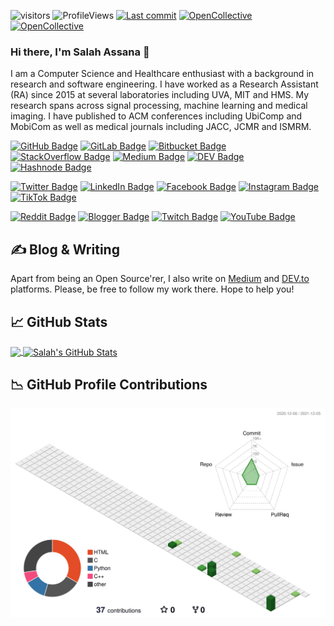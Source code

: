 ![visitors](https://visitor-badge.glitch.me/badge?style=flat-square&page_id=SalahAssana)
![ProfileViews](https://komarev.com/ghpvc/?username=SalahAssana)
[![Last commit](https://img.shields.io/github/last-commit/mida-project/prototype-multi-modality-assistant?style=flat-square)](https://github.com/SalahAssana/SalahAssana/commits/main)
[![OpenCollective](https://opencollective.com/oppr/backers/badge.svg?style=flat-square)](#backers)
[![OpenCollective](https://opencollective.com/oppr/sponsors/badge.svg?style=flat-square)](#sponsors)

### Hi there, I'm Salah Assana 👋

I am a Computer Science and Healthcare enthusiast with a background in research and software engineering. I have worked as a Research Assistant (RA) since 2015 at several laboratories including UVA, MIT and HMS. My research spans across signal processing, machine learning and medical imaging. I have published to ACM conferences including UbiComp and MobiCom as well as medical journals including JACC, JCMR and ISMRM.

[![GitHub Badge](https://img.shields.io/badge/GitHub-100000?style=for-the-badge&logo=github&logoColor=white)](https://github.com/SalahAssana)
[![GitLab Badge](https://img.shields.io/badge/GitLab-330F63?style=for-the-badge&logo=gitlab&logoColor=white)](https://gitlab.com/SalahAssana)
[![Bitbucket Badge](https://img.shields.io/badge/Bitbucket-330F63?style=for-the-badge&logo=bitbucket&logoColor=white)](https://bitbucket.org/)
[![StackOverflow Badge](https://img.shields.io/badge/Stack_Overflow-FE7A16?style=for-the-badge&logo=stack-overflow&logoColor=white)](https://stackoverflow.com/users/7297767/salah-assana)
[![Medium Badge](https://img.shields.io/badge/Medium-12100E?style=for-the-badge&logo=medium&logoColor=white)](https://medium.com/@SalahAssana)
[![DEV Badge](https://img.shields.io/badge/dev.to-0A0A0A?style=for-the-badge&logo=dev.to&logoColor=white)](https://dev.to/)
[![Hashnode Badge](https://img.shields.io/badge/Hashnode-2962FF?style=for-the-badge&logo=hashnode&logoColor=white)](
https://hashnode.com/@SalahAssana)

[![Twitter Badge](https://img.shields.io/badge/Twitter-1DA1F2?style=for-the-badge&logo=twitter&logoColor=white)](https://twitter.com/)
[![LinkedIn Badge](https://img.shields.io/badge/LinkedIn-0077B5?style=for-the-badge&logo=linkedin&logoColor=white)](https://www.linkedin.com/in/SalahAssana/)
[![Facebook Badge](https://img.shields.io/badge/Facebook-1877F2?style=for-the-badge&logo=facebook&logoColor=white)](https://www.facebook.com/)
[![Instagram Badge](https://img.shields.io/badge/Instagram-E4405F?style=for-the-badge&logo=instagram&logoColor=white)](https://www.instagram.com/)
[![TikTok Badge](https://img.shields.io/badge/TikTok-000000?style=for-the-badge&logo=tiktok&logoColor=white)](https://www.tiktok.com/)

[![Reddit Badge](https://img.shields.io/badge/Reddit-FF4500?style=for-the-badge&logo=reddit&logoColor=white)](https://www.reddit.com/)
[![Blogger Badge](https://img.shields.io/badge/Blogger-FF5722?style=for-the-badge&logo=blogger&logoColor=white)](https://blogspot.com/)
[![Twitch Badge](https://img.shields.io/badge/Twitch-9146FF?style=for-the-badge&logo=twitch&logoColor=white)](https://www.twitch.tv/)
[![YouTube Badge](https://img.shields.io/badge/YouTube-FF0000?style=for-the-badge&logo=youtube&logoColor=white)](https://www.youtube.com/channel/)
<!-- [![Mastodon Follow](https://img.shields.io/mastodon/follow/888781?style=for-the-badge)](https://mastodon.social/) -->

## &#x270d; Blog & Writing

Apart from being an Open Source'rer, I also write on [Medium](https://medium.com/) and [DEV.to](https://dev.to/) platforms. Please, be free to follow my work there. Hope to help you!

## &#x1f4c8; GitHub Stats

<a href="https://github.com/SalahAssana/SalahAssana">
  <img height="200px" align="center" src="https://github-readme-stats.vercel.app/api/top-langs/?username=SalahAssana&layout=compact&langs_count=10&title_color=ffffff&text_color=c9cacc&icon_color=2bbc8a&bg_color=1d1f21" />
</a>
<a href="https://github.com/SalahAssana/SalahAssana">
  <img height="200px" align="center" src="https://github-readme-stats.vercel.app/api?username=SalahAssana&show_icons=true&line_height=27&count_private=true&title_color=ffffff&text_color=c9cacc&icon_color=2bbc8a&bg_color=1d1f21" alt="Salah's GitHub Stats" />
</a>

## &#x1f4c9; GitHub Profile Contributions

![](./profile-3d-contrib/profile-green-animate.svg)

<!-- ## &#x1f4c9; CodersRank Stats

<img
  src="https://cr-skills-chart-widget.azurewebsites.net/api/api?username=SalahAssana&skills=Apex,C,C++,CSS,HTML,JSON,Java,JavaScript,Less,MATLAB,Makefile,PHP,Python,SCSS,Shell&show-other-skills=true"
/>

<img
  src="https://cr-ss-service.azurewebsites.net/api/ScreenShot?widget=activity&username=SalahAssana&labels=true"
/>

<img
  src="https://cr-ss-service.azurewebsites.net/api/ScreenShot?widget=summary&username=SalahAssana&badges=3&show-avatar=false&style=--header-bg-color:%23000;--border-radius:10px"
/>
 -->
